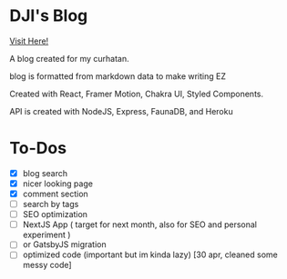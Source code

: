 
# DJI's Blog

  

[Visit Here!](https://ajinata84.github.io/blog/)

  

A blog created for my curhatan.

blog is formatted from markdown data to make writing EZ

  

Created with React, Framer Motion, Chakra UI, Styled Components.

  

API is created with NodeJS, Express, FaunaDB, and Heroku

  

# To-Dos

 - [x] blog search
 - [x] nicer looking page
 - [x] comment section
 - [ ] search by tags
 - [ ] SEO optimization
 - [ ] NextJS App ( target for next month, also for SEO and personal experiment )
 - [ ] or GatsbyJS migration
 - [ ] optimized code (important but im kinda lazy) [30 apr, cleaned some messy code]
